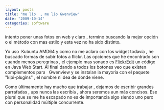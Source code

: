 ```yaml
---
layout: posts
title: "me lio  , me lio Gwenview"
date: "2009-10-14"
categories: software
---
```


intento poner unas fotos en web y claro , termino buscando la mejor opción o el método con mas estilo y esta vez no ha sido distinto.

Yo uso  Kubuntu AMD64 y como no me aclaro con los widget todavía , he buscado formas de subir fotos a flickr. Las opciones que he encontrado son cuando menos peregrinas , el ejemplo mas sonado es [FlickrEdit](https://sunkencity.org/flickredit) un código en Java Web Start. Al final dando a todos los botones veo que existen complementos para   Gwenview y se instalan la mayoría con el paquete "kipi-plugins" , el nombre ni dea de donde viene.

Como últimamente hay mucho que trabajar , dejamos de escribir grandes parrafadas , ups nunca las escribía , ahora seremos aun más concisos. Ese plural que se me ha escapado no es de importancia sigo siendo uno pero con personalidad múltiple concurrente.
